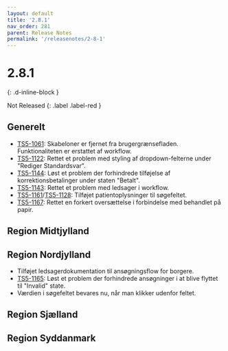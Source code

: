 ```yaml
---
layout: default
title: '2.8.1'
nav_order: 281
parent: Release Notes
permalink: '/releasenotes/2-8-1'
---
```


# 2.8.1
{: .d-inline-block }

Not Released
{: .label .label-red }

## Generelt
- [TS5-1061](https://sd.trifork.com/browse/TS5-1061): Skabeloner er fjernet fra brugergrænsefladen. Funktionaliteten er erstattet af workflow.
- [TS5-1122](https://sd.trifork.com/browse/TS5-1122): Rettet et problem med styling af dropdown-felterne under "Rediger Standardsvar".
- [TS5-1144](https://sd.trifork.com/browse/TS5-1144): Løst et problem der forhindrede tilføjelse af korrektionsbetalinger under staten "Betalt".
- [TS5-1143](https://sd.trifork.com/browse/TS5-1143): Rettet et problem med ledsager i workflow.
- [TS5-1161](https://sd.trifork.com/browse/TS5-1161)/[TS5-1128](https://sd.trifork.com/browse/TS5-1128): Tilføjet patientoplysninger til søgefeltet.
- [TS5-1167](https://sd.trifork.com/browse/TS5-1167): Rettet en forkert oversættelse i forbindelse med behandlet på papir.

## Region Midtjylland

## Region Nordjylland
- Tilføjet ledsagerdokumentation til ansøgningsflow for borgere.
- [TS5-1165](https://sd.trifork.com/browse/TS5-1165): Løst et problem der forhindrede ansøgninger i at blive flyttet til "Invalid" state.
- Værdien i søgefeltet bevares nu, når man klikker udenfor feltet.

## Region Sjælland

## Region Syddanmark
